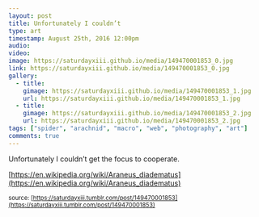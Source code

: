 ```yaml
---
layout: post
title: Unfortunately I couldn’t 
type: art
timestamp: August 25th, 2016 12:00pm
audio: 
video: 
image: https://saturdayxiii.github.io/media/149470001853_0.jpg
link: https://saturdayxiii.github.io/media/149470001853_0.jpg
gallery:
  - title: 
    gimage: https://saturdayxiii.github.io/media/149470001853_1.jpg
    url: https://saturdayxiii.github.io/media/149470001853_1.jpg
  - title: 
    gimage: https://saturdayxiii.github.io/media/149470001853_2.jpg
    url: https://saturdayxiii.github.io/media/149470001853_2.jpg
tags: ["spider", "arachnid", "macro", "web", "photography", "art"]
comments: true
---
```

Unfortunately I couldn’t get the focus to cooperate.




[https://en.wikipedia.org/wiki/Araneus_diadematus](https://en.wikipedia.org/wiki/Araneus_diadematus)

<small>source: [https://saturdayxiii.tumblr.com/post/149470001853](https://saturdayxiii.tumblr.com/post/149470001853)</small>